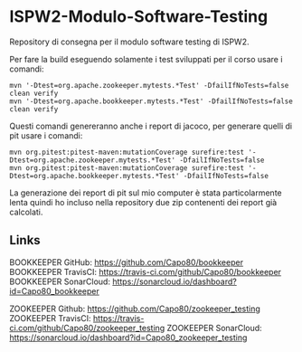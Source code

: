 # ISPW2-Modulo-Software-Testing
Repository di consegna per il modulo software testing di ISPW2.

Per fare la build eseguendo solamente i test sviluppati per il corso usare i comandi:

```
mvn '-Dtest=org.apache.zookeeper.mytests.*Test' -DfailIfNoTests=false clean verify
mvn '-Dtest=org.apache.bookkeeper.mytests.*Test' -DfailIfNoTests=false clean verify
```

Questi comandi genereranno anche i report di jacoco, per generare quelli di pit usare i comandi:

```
mvn org.pitest:pitest-maven:mutationCoverage surefire:test '-Dtest=org.apache.zookeeper.mytests.*Test' -DfailIfNoTests=false 
mvn org.pitest:pitest-maven:mutationCoverage surefire:test '-Dtest=org.apache.bookkeeper.mytests.*Test' -DfailIfNoTests=false 
```

La generazione dei report di pit sul mio computer è stata particolarmente lenta quindi ho incluso nella repository due zip contenenti dei report già calcolati.

## Links

BOOKKEEPER GitHub: https://github.com/Capo80/bookkeeper
BOOKKEEPER TravisCI: https://travis-ci.com/github/Capo80/bookkeeper
BOOKKEEPER SonarCloud: https://sonarcloud.io/dashboard?id=Capo80_bookkeeper

ZOOKEEPER Github: https://github.com/Capo80/zookeeper_testing
ZOOKEEPER TravisCI: https://travis-ci.com/github/Capo80/zookeeper_testing
ZOOKEEPER SonarCloud: https://sonarcloud.io/dashboard?id=Capo80_zookeeper_testing


